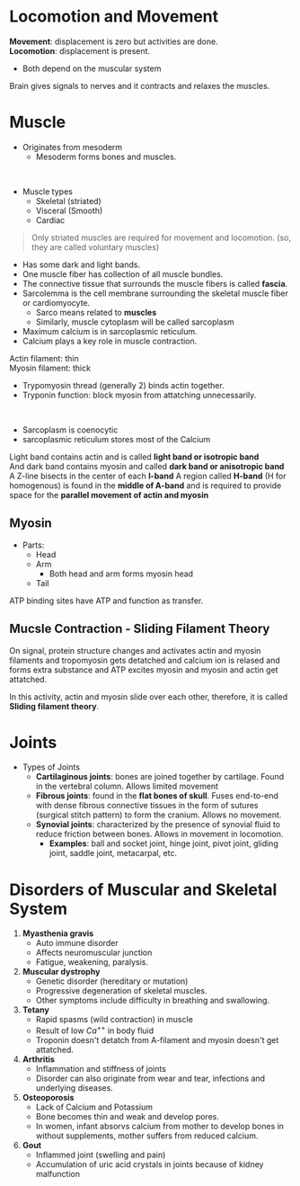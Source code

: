 # Locomotion and Movement 

**Movement**: displacement is zero but activities are done.  
**Locomotion**: displacement is present.

- Both depend on the muscular system 

Brain gives signals to nerves and it contracts and relaxes the muscles. 

# Muscle 

- Originates from mesoderm 
    - Mesoderm forms bones and muscles. 

<br>

- Muscle types 
    - Skeletal (striated)
    - Visceral (Smooth)
    - Cardiac 

> Only striated muscles are required for movement and locomotion. (so, they are called voluntary muscles)

- Has some dark and light bands. 
- One muscle fiber has collection of all muscle bundles.
- The connective tissue that surrounds the muscle fibers is called **fascia**. 
- Sarcolemma is the cell membrane surrounding the skeletal muscle fiber or cardiomyocyte. 
    - Sarco means related to **muscles**
    - Similarly, muscle cytoplasm will be called sarcoplasm
- Maximum calcium is in sarcoplasmic reticulum. 
- Calcium plays a key role in muscle contraction. 

Actin filament: thin  
Myosin filament: thick 

- Trypomyosin thread (generally 2) binds actin together. 
- Tryponin function: block myosin from attatching unnecessarily. 

<br> 

- Sarcoplasm is coenocytic 
- sarcoplasmic reticulum stores most of the Calcium 

Light band contains actin and is called **light band or isotropic band**  
And dark band contains myosin and called **dark band or anisotropic band**  
A Z-line bisects in the center of each **I-band**
A region called **H-band** (H for homogenous) is found in the **middle of A-band** and is required to provide space for the **parallel movement of actin and myosin**

## Myosin 

- Parts: 
    - Head 
    - Arm 
        - Both head and arm forms myosin head
    - Tail 

ATP binding sites have ATP and function as transfer. 

## Mucsle Contraction - Sliding Filament Theory 

On signal, protein structure changes and activates actin and myosin filaments and tropomyosin gets detatched and calcium ion is relased and forms extra substance and ATP excites myosin and myosin and actin get attatched. 

In this activity, actin and myosin slide over each other, therefore, it is called **Sliding filament theory**.

# Joints 

- Types of Joints 
    - **Cartilaginous joints**: bones are joined together by cartilage. Found in the vertebral column. Allows limited movement 
    - **Fibrous joints**: found in the **flat bones of skull**. Fuses end-to-end with dense fibrous connective tissues in the form of sutures (surgical stitch pattern) to form the cranium. Allows no movement. 
    - **Synovial joints**: characterized by the presence of synovial fluid to reduce friction between bones. Allows in movement in locomotion. 
        - **Examples**: ball and socket joint, hinge joint, pivot joint, gliding joint, saddle joint, metacarpal, etc. 

# Disorders of Muscular and Skeletal System 

1. **Myasthenia gravis**
    - Auto immune disorder 
    - Affects neuromuscular junction
    - Fatigue, weakening, paralysis. 
2. **Muscular dystrophy**
    - Genetic disorder (hereditary or mutation)
    - Progressive degeneration of skeletal muscles. 
    - Other symptoms include difficulty in breathing and swallowing. 
3. **Tetany**
    - Rapid spasms (wild contraction) in muscle 
    - Result of low $Ca^{++}$ in body fluid
    - Troponin doesn't detatch from A-filament and myosin doesn't get attatched. 
4. **Arthritis**
    - Inflammation and stiffness of joints 
    - Disorder can also originate from wear and tear, infections and underlying diseases. 
5. **Osteoporosis**
    - Lack of Calcium and Potassium
    - Bone becomes thin and weak and develop pores. 
    - In women, infant absorvs calcium from mother to develop bones in without supplements, mother suffers from reduced calcium.
6. **Gout**
    - Inflammed joint (swelling and pain)
    - Accumulation of uric acid crystals in joints because of kidney malfunction 

